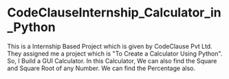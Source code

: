 # CodeClauseInternship_Calculator_in_Python
This is a Internship Based Project which is given by CodeClause Pvt Ltd. They assigned me a project which is "To Create a Calculator Using Python". So, I Build a GUI Calculator. In this Calculator, We can also find the Square and Square Root of any Number. We can find the Percentage also. 
